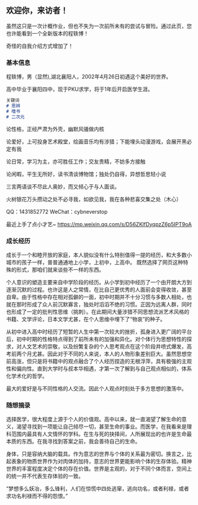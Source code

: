 ## 欢迎你，来访者！

虽然这只是一次计概作业，但也不失为一次前所未有的尝试与冒险。通过此页，您也许能看到一个全新版本的程轶博！

奇怪的自我介绍方式增加了！

### 基本信息

程轶博，男（显然),湖北襄阳人，2002年4月26日初遇这个美好的世界。

高中毕业于襄阳四中，现于PKU求学，将于1年后开启医学生涯。

```markdown
关键词
# 思辨
# 嗜书
# 二次元
```
论性格，正经严肃为外壳，幽默风骚做内核

论爱好，上可投身艺术殿堂，绘画音乐均有涉猎；下能埋头动漫游戏，会展开黑必定有我

论日常，学习为主，亦可胜任工作；交友贵精，不妨多方接触

论闲暇，平生无所好，读书清谈博物馆；独处仍自得，异想哲思轻小说


三言两语谈不尽此人奥妙，而又倾心于与人面谈。

火树银花万头攒动之处不必寻我，如欲见我，我在各种悲喜交集之处（木心）

QQ：1431852772   WeChat：cybneverstop

最近上手了点小才艺~ https://mp.weixin.qq.com/s/D56ZKlfDyqpzZ6p5IPT9oA


### 成长经历

成长于一个和睦开放的家庭，本人貌似没有什么特别值得一提的经历，和大多数小城市的孩子一样，普普通通地上小学，上初中，上高中。 既然选择了网页这种特殊的形式，那咱们就来谈些不一样的东西。
    
个人意识的塑造主要来自中学阶段的经历。从小学到初中经历了一个由开朗大方到逐渐沉默的过程。也许这是人之常情，在比自己更优秀的人面前会变得收敛，甚至自卑。由于性格中存在相对孤僻的一面，初中时期并不十分习惯与多数人相处，也就在那时形成了众人前沉默寡言，独处时滔滔不绝的习惯。正因为远离人群，同时也形成了一定的批判性思维（挑刺）。在此期间大量涉猎不同思想流派艺术风格的书籍、文学评论，日本文学尤甚，在个人思维中埋下了“物哀”的种子。

从初中进入高中时经历了短暂的人生中第一次较大的挫折，孤身进入更广阔的平台后，初中时期的性格特点得到了前所未有的加强和异化。对个体行为思想特性的探求，对人文艺术的崇敬，以及纷繁复杂的个人思考观点在这个阶段井喷式爆发，高考前两个月尤甚。因此对于不同的人来说，本人的人物形象差别巨大。虽然思想空前高涨，但只是将书籍中的观点融合了个人经历捏造的无根浮萍，具有极强的主观性和偏向性。直到大学时与叔本华相遇，才第一次了解到与自己观点相似的，体系化学术化的哲学。

最大的爱好是与不同性格的人交流。因此个人观点时刻处于多方思想的激荡中。
  
### 随想摘录

选择医学，很大程度上源于个人的价值观。高中以来，就一直渴望了解生命的意义，渴望寻找到一项能让自己倾尽一切，甚至生命的事业。而医学，在我看来是理科范围内最具有人文情怀的学科。在生与死的抉择间，人所展现出的也许是生命最本质的东西。在我寻找到答案之前，我会善待自己的生命。

身体，只是容纳大脑的载具。作为意志的世界与个体的关系最为密切。换言之，比起表象的物质世界作为对肉体的加持，意志的世界更能影响个体的生存体验。精神世界的丰富程度决定个体的存在价值。世界是主观的，对于不同个体而言，空间上的统一并不代表生存体验的一致。

“梦想多么妖冶，多么锋利，人们在惊慌中四处逃窜，逃向功名，或者利禄，或者求功名利禄而不得的怨恨。”


